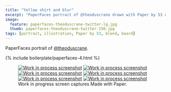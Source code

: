 ```yaml
---
title: "Yellow shirt and blur"
excerpt: "PaperFaces portrait of @theoduscrane drawn with Paper by 53 on an iPad."
image: 
  feature: paperfaces-theoduscrane-twitter-lg.jpg
  thumb: paperfaces-theoduscrane-twitter-150.jpg
tags: [portrait, illustration, Paper by 53, blend, beard]
---
```


PaperFaces portrait of [@theoduscrane](http://twitter.com/theoduscrane).

{% include boilerplate/paperfaces-4.html %}

<figure class="third">
	<a href="{{ site.url }}/assets/images/paperfaces-theoduscrane-process-1-lg.jpg"><img src="{{ site.url }}/assets/images/paperfaces-theoduscrane-process-1-600.jpg" alt="Work in process screenshot"></a>
	<a href="{{ site.url }}/assets/images/paperfaces-theoduscrane-process-2-lg.jpg"><img src="{{ site.url }}/assets/images/paperfaces-theoduscrane-process-2-600.jpg" alt="Work in process screenshot"></a>
	<a href="{{ site.url }}/assets/images/paperfaces-theoduscrane-process-3-lg.jpg"><img src="{{ site.url }}/assets/images/paperfaces-theoduscrane-process-3-600.jpg" alt="Work in process screenshot"></a>
	<a href="{{ site.url }}/assets/images/paperfaces-theoduscrane-process-4-lg.jpg"><img src="{{ site.url }}/assets/images/paperfaces-theoduscrane-process-4-600.jpg" alt="Work in process screenshot"></a>
	<a href="{{ site.url }}/assets/images/paperfaces-theoduscrane-process-5-lg.jpg"><img src="{{ site.url }}/assets/images/paperfaces-theoduscrane-process-5-600.jpg" alt="Work in process screenshot"></a>
	<a href="{{ site.url }}/assets/images/paperfaces-theoduscrane-process-6-lg.jpg"><img src="{{ site.url }}/assets/images/paperfaces-theoduscrane-process-6-600.jpg" alt="Work in process screenshot"></a>
	<figcaption>Work in progress screen captures Made with Paper.</figcaption>
</figure>